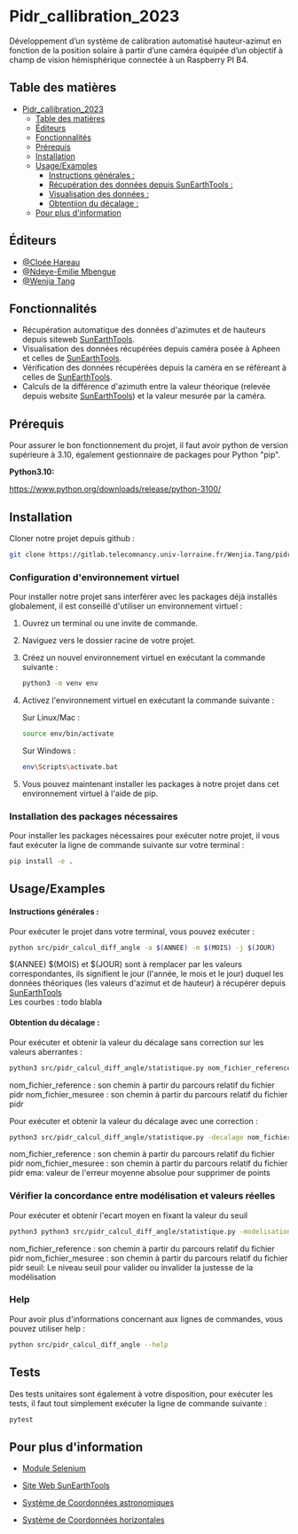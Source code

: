 # Pidr_callibration_2023

Développement d’un système de calibration automatisé hauteur-azimut en fonction de la position solaire à partir d’une caméra équipée d’un objectif à champ de vision hémisphérique connectée à un Raspberry PI B4.

## Table des matières

<!-- TOC -->
* [Pidr_callibration_2023](#pidrcallibration2023)
  * [Table des matières](#table-des-matières)
  * [Éditeurs](#éditeurs)
  * [Fonctionnalités](#fonctionnalités)
  * [Prérequis](#prérequis)
  * [Installation](#installation)
  * [Usage/Examples](#usageexamples)
      * [Instructions générales :](#instructions-générales--)
      * [Récupération des données depuis SunEarthTools :](#récupération-des-données-depuis-sunearthtools--)
      * [Visualisation des données :](#visualisation-des-données--)
      * [Obtentiion du décalage :](#obtentiion-du-décalage--)
  * [Pour plus d'information](#pour-plus-dinformation-)
<!-- TOC -->


## Éditeurs

- [@Cloée Hareau](Cloee.Hareau@telecomnancy.eu)
- [@Ndeye-Emilie Mbengue](Ndeye.Mbengue@telecomnancy.eu)
- [@Wenjia Tang](Wenjia.Tang@telecomnancy.eu)


## Fonctionnalités

- Récupération automatique des données d'azimutes et de hauteurs depuis siteweb [SunEarthTools](https://www.sunearthtools.com/).
- Visualisation des données récupérées depuis caméra posée à Apheen et celles de [SunEarthTools](https://www.sunearthtools.com/).
- Vérification des données récupérées depuis la caméra en se référeant à celles de  [SunEarthTools](https://www.sunearthtools.com/).
- Calculs de la différence d'azimuth entre la valeur théorique (relevée depuis website [SunEarthTools](https://www.sunearthtools.com/)) et la valeur mesurée par la caméra.


## Prérequis
Pour assurer le bon fonctionnement du projet, il faut avoir python de version supérieure à 3.10, également gestionnaire de packages pour Python "pip".

**Python3.10:**

https://www.python.org/downloads/release/python-3100/

## Installation

Cloner notre projet depuis github :
```bash
git clone https://gitlab.telecomnancy.univ-lorraine.fr/Wenjia.Tang/pidr.git
```
###  Configuration d'environnement virtuel


Pour installer notre projet sans interférer avec les packages déjà installés globalement, il est conseillé d'utiliser un environnement virtuel :
 1) Ouvrez un terminal ou une invite de commande.
 2) Naviguez vers le dossier racine de votre projet.
 3) Créez un nouvel environnement virtuel en exécutant la commande suivante :
    ```bash
    python3 -m venv env
    ```
 4) Activez l'environnement virtuel en exécutant la commande suivante :
    
    Sur Linux/Mac :  
    ```bash
    source env/bin/activate
    ```
    Sur Windows :
    ```bash
    env\Scripts\activate.bat
    ```
 5) Vous pouvez maintenant installer les packages à notre projet dans cet environnement virtuel à l'aide de pip.
 ### Installation des packages nécessaires
Pour installer les packages nécessaires pour exécuter notre projet, il vous faut exécuter la ligne de commande suivante sur votre terminal : 
  ```bash
  pip install -e .
  ```

## Usage/Examples

####  Instructions générales :
Pour exécuter le projet dans votre terminal, vous pouvez exécuter : 
```bash
python src/pidr_calcul_diff_angle -a $(ANNEE) -m $(MOIS) -j $(JOUR) 
```
$(ANNEE)  $(MOIS) et $(JOUR) sont à remplacer par les valeurs correspondantes, ils signifient le jour (l'année, le mois et le jour) duquel les données théoriques (les valeurs d'azimut et de hauteur) à récupérer depuis [SunEarthTools]((https://www.sunearthtools.com/))   
Les courbes : todo blabla



#### Obtention du décalage : 
Pour exécuter et obtenir la valeur du décalage sans correction sur les valeurs aberrantes :

```bash
python3 src/pidr_calcul_diff_angle/statistique.py nom_fichier_reference nom_fichier_mesuree 
```
nom_fichier_reference : son chemin à partir du parcours relatif du fichier pidr 
nom_fichier_mesuree  : son chemin à partir du parcours relatif du fichier pidr 


Pour exécuter et obtenir la valeur du décalage avec une correction :

```bash
python3 src/pidr_calcul_diff_angle/statistique.py -decalage nom_fichier_reference  nom_fichier_mesuree -correction  ema
```

nom_fichier_reference  : son chemin à partir du parcours relatif du fichier pidr 
nom_fichier_mesuree : son chemin à partir du parcours relatif du fichier pidr 
ema: valeur de l'erreur moyenne absolue pour supprimer de points


### Vérifier la concordance entre modélisation et valeurs réelles

Pour exécuter et obtenir l'ecart moyen en fixant la valeur du seuil
```bash
python3 python3 src/pidr_calcul_diff_angle/statistique.py -modelisation  nom_fichier_reference nom_fichier_mesuree  -niveau seuil
```
nom_fichier_reference : son chemin à partir du parcours relatif du fichier pidr 
nom_fichier_mesuree : son chemin à partir du parcours relatif du fichier pidr 
seuil: Le niveau seuil pour valider ou invalider la justesse de la modélisation

### Help
Pour avoir plus d'informations concernant aux lignes de commandes, vous pouvez utiliser help :
```bash
python src/pidr_calcul_diff_angle --help
```

## Tests
Des tests unitaires sont également à votre disposition, pour exécuter les tests, il faut tout simplement exécuter la ligne de commande suivante :
```bash
pytest
```

## Pour plus d'information 

 - [Module Selenium](https://selenium-python.readthedocs.io/installation.html)

 - [Site Web SunEarthTools ](https://www.sunearthtools.com/)

 - [Système de Coordonnées astronomiques](https://fr.wikipedia.org/wiki/Syst%C3%A8me_de_coordonn%C3%A9es_c%C3%A9lestes)

 - [Système de Coordonnées horizontales](https://fr.wikipedia.org/wiki/Syst%C3%A8me_de_coordonn%C3%A9es_horizontales)